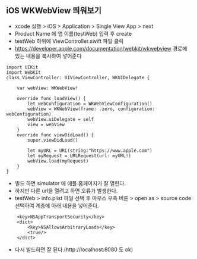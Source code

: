 ## iOS WKWebView 띄워보기

* xcode 실행 > iOS > Application > Single View App > next
* Product Name 에 앱 이름(testWeb) 입력 후 create
* testWeb 하위에 ViewController.swift 파일 클릭
* https://developer.apple.com/documentation/webkit/wkwebview 경로에 있는 내용을 복사하여 넣어준다

```
import UIKit
import WebKit
class ViewController: UIViewController, WKUIDelegate {
    
    var webView: WKWebView!
    
    override func loadView() {
        let webConfiguration = WKWebViewConfiguration()
        webView = WKWebView(frame: .zero, configuration: webConfiguration)
        webView.uiDelegate = self
        view = webView
    }
    override func viewDidLoad() {
        super.viewDidLoad()
        
        let myURL = URL(string:"https://www.apple.com")
        let myRequest = URLRequest(url: myURL!)
        webView.load(myRequest)
    }
}
```

* 빌드 하면 simulator 에 애플 홈페이지가 잘 열린다.
* 하지만 다른 url을 열려고 하면 오류가 발생한다.
* testWeb > info.plist 파일 선택 후 마우스 우측 버튼 > open as > source code 선택하여 <dict> 계층에 아래 내용을 넣어준다.
```
    <key>NSAppTransportSecurity</key>
    <dict>
        <key>NSAllowsArbitraryLoads</key>
        <true/>
    </dict>
```
* 다시 빌드하면 잘 된다.(http://localhost:8080 도 ok)
